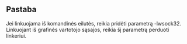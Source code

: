 ## Pastaba

Jei linkuojama iš komandinės eilutės, reikia pridėti parametrą -lwsock32. Linkuojant iš grafinės vartotojo sąsajos, reikia šį parametrą perduoti linkeriui.
